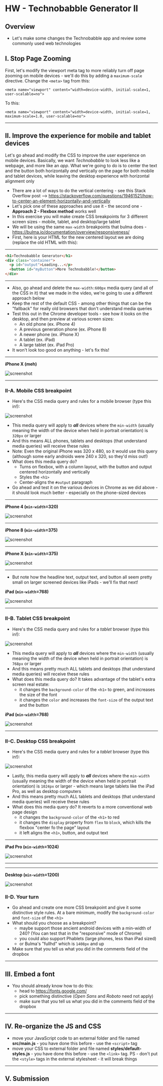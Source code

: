 # HW - Technobabble Generator II

## Overview

- Let's make some changes the Technobabble app and review some commonly used web technologies

## I. Stop Page Zooming

First, let's modify the viewport meta tag to more reliably turn off page zooming on mobile devices - we'll do this by adding a `maximum-scale` directive. Change the `<meta>` tag from this:

`<meta name="viewport" content="width=device-width, initial-scale=1, user-scalable=no">`

To this:

`<meta name="viewport" content="width=device-width, initial-scale=1, maximum-scale=1.0, user-scalable=no">`

<hr>

## II. Improve the experience for mobile and tablet devices

Let's go ahead and modify the CSS to improve the user experience on mobile devices. Basically, we want *Technobabble* to look less like  a webpage, and more like an *app*. What we're going to do is to center the text and the button both horizontally *and* vertically on the page for both mobile and tablet devices, while leaving the desktop experience with horizontal alignment only

- There are a lot of ways to do the vertical centering - see this Stack Overflow post --> https://stackoverflow.com/questions/19461521/how-to-center-an-element-horizontally-and-vertically
- Let's pick one of these approaches and use it - the second one - **Approach 2 - Flexbox method** works well
- In this exercise you will make create CSS breakpoints for 3 different screen sizes - mobile, tablet, and desktop/large tablet
- We will be using the same `max-width` breakpoints that bulma does - https://bulma.io/documentation/overview/responsiveness/
- First, here is your HTML for the new centered layout we are doing (replace the old HTML with this):


<hr>

```html
<h1>Technobabble Generator</h1>
<div class="container">
  <p id="output">Loading...</p>
  <button id="myButton">More Technobabble!</button>
</div>
```
<hr>

- Also, go ahead and delete the `max-width:600px` media query (and all of the CSS in it) that we made in the video, we're going to use a different approach below
- Keep the rest of the default CSS - among other things that can be the "fallback" for really old browsers that don't understand media queries
- Test this out in the Chrome developer tools - see how it looks on the desktop, and then preview at various screen sizes:
  - An old phone (ex. iPhone 4)
  - A previous generation phone (ex. iPhone 8)
  - A newer phone (ex. iPhone X)
  - A tablet (ex. iPad)
  - A large tablet (ex. iPad Pro)
 - It won't look too good on anything - let's fix this!

<hr>

**iPhone X (meh)**

![screenshot](_images/_technobabble/HW-technobabble-9.png)

<hr>

### II-A. Mobile CSS breakpoint

- Here's the CSS media query and rules for a mobile browser (type this in!):

![screenshot](_images/_technobabble/HW-technobabble-4.png)

- This media query will apply to ***all*** devices where the `min-width` (usually meaning the width of the device when held in portrait orientation) is `320px` or larger
- And this means ALL phones, tablets and desktops (that understand media queries) will receive these rules
- Note: Even the original iPhone was 320 x 480, so it would use this query (although some early androids were 240 x 320, so they'd miss out!)
- What does this media query do?
  - Turns on flexbox, with a column layout, with the button and output centered horizontally and vertically
  - Styles the `<h1>`
  - Center-aligns the `#output` paragraph
- Go ahead and test it on the various devices in Chrome as we did above - it should look much better - especially on the phone-sized devices

<hr>

**iPhone 4 (`min-width`=320)**

![screenshot](_images/_technobabble/HW-technobabble-5.png)

<hr>

**iPhone 8 (`min-width`=375)**

![screenshot](_images/_technobabble/HW-technobabble-6.png)

<hr>

**iPhone X (`min-width`=375)**

![screenshot](_images/_technobabble/HW-technobabble-7.png)

<hr>

- But note how the headline text, output text, and button all seem pretty small on larger screened devices like iPads - we'll fix that next!

**iPad (`min-width`=768)**

![screenshot](_images/_technobabble/HW-technobabble-8.png)

<hr>

### II-B. Tablet CSS breakpoint

- Here's the CSS media query and rules for a *tablet* browser (type this in!):

![screenshot](_images/_technobabble/HW-technobabble-10.png)

- This media query will apply to ***all*** devices where the `min-width` (usually meaning the width of the device when held in portrait orientation) is `768px` or larger
- And this means pretty much ALL tablets and desktops (that understand media queries) will receive these rules
- What does this media query do? It takes advantage of the tablet's extra screen real estate:
  - it changes the `background-color` of the `<h1>` to green, and increases the size of the font
  - it changes the `color` and increases the `font-size` of the output text and the button

**iPad (`min-width`=768)**

![screenshot](_images/_technobabble/HW-technobabble-11.png)

<hr>


### II-C. Desktop CSS breakpoint

- Here's the CSS media query and rules for a *tablet* browser (type this in!):

![screenshot](_images/_technobabble/HW-technobabble-12.png)

- Lastly, this media query will apply to ***all*** devices where the `min-width` (usually meaning the width of the device when held in portrait orientation) is `1024px` or larger - which means large tablets like the iPad Pro, as well as desktop computers
- And this means pretty much ALL tablets and desktops (that understand media queries) will receive these rules
- What does this media query do? It reverts to a more conventional web page design
  - it changes the `background-color` of the `<h1>` to red
  - it changes the `display` property from `flex` to `block`, which kills the flexbox "center fo the page" layout
  - it left aligns the `<h1>`, button, and output text 

<hr>

**iPad Pro (`min-width`=1024)**

![screenshot](_images/_technobabble/HW-technobabble-13.png)

<hr>

<hr>

**Desktop (`min-width`=1200)**

![screenshot](_images/_technobabble/HW-technobabble-14.png)

### II-D. Your turn

- Go ahead and create one more CSS breakpoint and give it some distinctive style rules. At a bare minimum, modify the `background-color` and `font-size` of the `<h1>`
- What should you choose as a breakpoint? 
  - maybe support those ancient android devices with a min-width of 240? (You can test that in the "responsive" mode of Chrome)
  - you could also support Phablets (large phones, less than iPad sized)
  - or Bulma's "fullhd" which is `1408px` and up
 - Make sure that you tell us what you did in the comments field of the dropbox

<hr>

## III. Embed a font

- You should already know how to do this:
  - head to https://fonts.google.com/
  - pick something distinctive (*Open Sans* and *Roboto* need not apply)
  - make sure that you tell us what you did in the comments field of the dropbox

<hr>

## IV. Re-organize the JS and CSS

- move your JavaScript code to an external folder and file named **src/main.js** - you have done this before - use the `<script>` tag
- move your CSS to external folder and file named **styles/default-styles.js**  - you have done this before - use the `<link>` tag. PS - don't put the `<style>` tags in the external stylesheet - it will break things 

<hr>

## V. Submission
